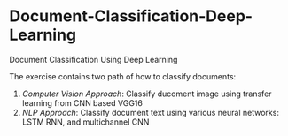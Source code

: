 # Document-Classification-Deep-Learning
Document Classification Using Deep Learning

The exercise contains two path of how to classify documents:

  1. *Computer Vision Approach*: Classify ducoment image using transfer learning from CNN based VGG16
  2. *NLP Approach*: Classify document text using various neural networks: LSTM RNN, and multichannel CNN
  
  
  
